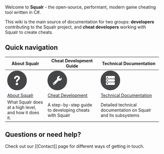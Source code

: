Welcome to **Squalr** - the open-source, performant, modern game cheating tool written in C#.

This wiki is the main source of documentation for two groups: **developers** contributing to the Squalr project, and **cheat developers** working with Squalr to create cheats.

## Quick navigation

| About Squalr             | Cheat Development Guide          | Technical Documentation                  |
|----------------------------|-------------------------------|---------------------------|
| ![Help](assets/images/Help.png) | ![Tools](assets/images/Tools.png) | ![DataBase](assets/images/DataBase.png) |
| [About Squalr](About) | [Cheat Development](Development/Overview) | [Technical Documentation](Technical/Overview)|
| What Squalr does at a high level, and how it does it. | A step-by-step guide to developing cheats with Squalr | Detailed technical documentation on Squalr and its subsystems |

## Questions or need help?

Check out our [[Contact]] page for different ways of getting in touch.
